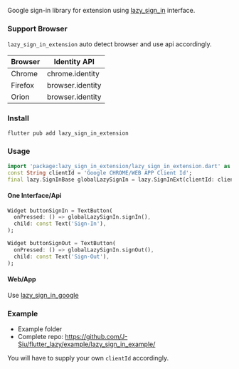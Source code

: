 Google sign-in library for extension using [lazy_sign_in](https://pub.dev/packages/lazy_sign_in) interface.

### Support Browser

`lazy_sign_in_extension` auto detect browser and use api accordingly.

| Browser | Identity API     |
| ------- | ---------------- |
| Chrome  | chrome.identity  |
| Firefox | browser.identity |
| Orion   | browser.identity |

### Install

```sh
flutter pub add lazy_sign_in_extension
```

### Usage

```dart
import 'package:lazy_sign_in_extension/lazy_sign_in_extension.dart' as lazy;
const String clientId = 'Google CHROME/WEB APP Client Id';
final lazy.SignInBase globalLazySignIn = lazy.SignInExt(clientId: clientId);
```

#### One Interface/Api

```dart
Widget buttonSignIn = TextButton(
  onPressed: () => globalLazySignIn.signIn(),
  child: const Text('Sign-In'),
);

Widget buttonSignOut = TextButton(
  onPressed: () => globalLazySignIn.signOut(),
  child: const Text('Sign-Out'),
);
```

#### Web/App

Use [lazy_sign_in_google](https://pub.dev/packages/lazy_sign_in_google)

### Example

- Example folder
- Complete repo: https://github.com/J-Siu/flutter_lazy/example/lazy_sign_in_example/

You will have to supply your own `clientId` accordingly.
